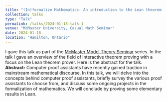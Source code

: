 ```yaml
---
title: "(In)formalize Mathematics: An introduction to the Lean theorem prover"
collection: talks
type: "Talk"
permalink: /talks/2024-01-18-talk-1
venue: "McMaster University, Casual Math Seminar"
date: 2024-01-18
location: "Hamilton, Ontario"
---
```


I gave this talk as part of the [McMaster Model Theory Seminar](https://sites.google.com/view/casual-math-seminar/home) series. In the talk I gave an overview of the field of interactive theorem proving with a focus on the Lean theorem prover. Here is the abstract for the talk.  
**Abstract:** Computer proof assistants have recently gained traction in mainstream mathematical discourse. In this talk, we will delve into the concepts behind computer proof assistants, briefly survey the various proof assistants to choose from, and discuss some ongoing projects in the formalization of mathematics. We will conclude by proving some elementary results in Lean.
